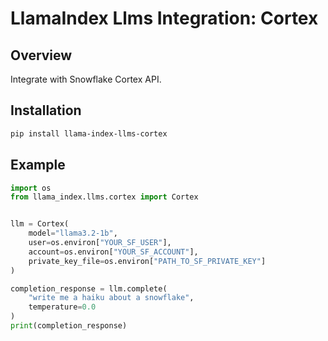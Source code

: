 # LlamaIndex Llms Integration: Cortex

## Overview

Integrate with Snowflake Cortex API.

## Installation

```bash
pip install llama-index-llms-cortex
```

## Example
```python
import os
from llama_index.llms.cortex import Cortex


llm = Cortex(
    model="llama3.2-1b",
    user=os.environ["YOUR_SF_USER"],
    account=os.environ["YOUR_SF_ACCOUNT"],
    private_key_file=os.environ["PATH_TO_SF_PRIVATE_KEY"]
)

completion_response = llm.complete(
    "write me a haiku about a snowflake",
    temperature=0.0
)
print(completion_response)
```
